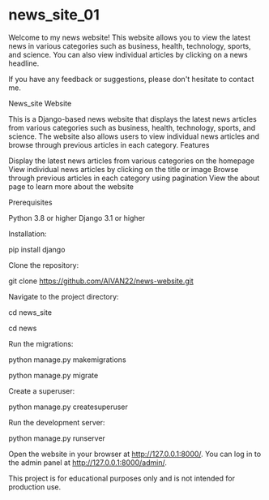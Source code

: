 # news_site_01


Welcome to my news website! This website allows you to view the latest news in various categories such as business, health, technology, sports, and science. You can also view individual articles by clicking on a news headline.

If you have any feedback or suggestions, please don't hesitate to contact me.

News_site Website

This is a Django-based news website that displays the latest news articles from various categories such as business, health, technology, sports, and science. The website also allows users to view individual news articles and browse through previous articles in each category. Features

Display the latest news articles from various categories on the homepage
View individual news articles by clicking on the title or image
Browse through previous articles in each category using pagination
View the about page to learn more about the website

Prerequisites

Python 3.8 or higher
Django 3.1 or higher

Installation:

pip install django

Clone the repository:

git clone https://github.com/AIVAN22/news-website.git

Navigate to the project directory:

cd news_site

cd news

Run the migrations:

python manage.py makemigrations

python manage.py migrate

Create a superuser:

python manage.py createsuperuser

Run the development server:

python manage.py runserver

Open the website in your browser at http://127.0.0.1:8000/.
You can log in to the admin panel at http://127.0.0.1:8000/admin/.

This project is for educational purposes only and is not intended for production use.
